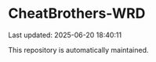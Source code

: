 # CheatBrothers-WRD

Last updated: 2025-06-20 18:40:11

This repository is automatically maintained.
